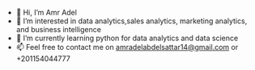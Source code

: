- 👋 Hi, I’m Amr Adel
- 👀 I’m interested in data analytics,sales analytics, marketing analytics, and business intelligence  
- 🌱 I’m currently learning python for data analytics and data science
- 📫  Feel free to contact me on amradelabdelsattar14@gmail.com or +201154044777

<!---
amrdel96/amrdel96 is a ✨ special ✨ repository because its `README.md` (this file) appears on your GitHub profile.
You can click the Preview link to take a look at your changes.
--->
